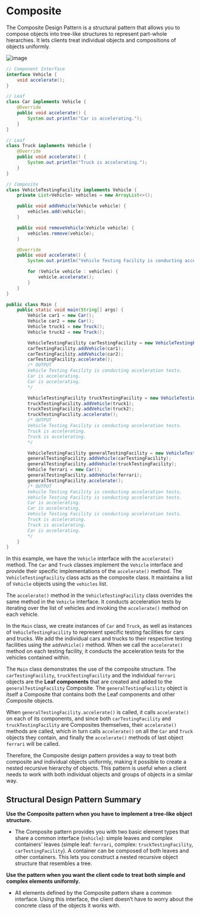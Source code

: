 # Composite
The Composite Design Pattern is a structural pattern that allows you to compose objects into tree-like structures to represent part-whole hierarchies. It lets clients treat individual objects and compositions of objects uniformly.

![image](https://github.com/boushphong/Design-Patterns/assets/59940078/834ef6aa-2eba-4999-96d4-2a90c83c7f45)

```java
// Component Interface
interface Vehicle {
    void accelerate();
}

// Leaf
class Car implements Vehicle {
    @Override
    public void accelerate() {
        System.out.println("Car is accelerating.");
    }
}

// Leaf
class Truck implements Vehicle {
    @Override
    public void accelerate() {
        System.out.println("Truck is accelerating.");
    }
}

// Composite
class VehicleTestingFacility implements Vehicle {
    private List<Vehicle> vehicles = new ArrayList<>();

    public void addVehicle(Vehicle vehicle) {
        vehicles.add(vehicle);
    }

    public void removeVehicle(Vehicle vehicle) {
        vehicles.remove(vehicle);
    }

    @Override
    public void accelerate() {
        System.out.println("Vehicle Testing Facility is conducting acceleration tests.");

        for (Vehicle vehicle : vehicles) {
            vehicle.accelerate();
        }
    }
}

public class Main {
    public static void main(String[] args) {
        Vehicle car1 = new Car();
        Vehicle car2 = new Car();
        Vehicle truck1 = new Truck();
        Vehicle truck2 = new Truck();

        VehicleTestingFacility carTestingFacility = new VehicleTestingFacility();
        carTestingFacility.addVehicle(car1);
        carTestingFacility.addVehicle(car2);
        carTestingFacility.accelerate();
        /* OUTPUT
        Vehicle Testing Facility is conducting acceleration tests.
        Car is accelerating.
        Car is accelerating.
        */

        VehicleTestingFacility truckTestingFacility = new VehicleTestingFacility();
        truckTestingFacility.addVehicle(truck1);
        truckTestingFacility.addVehicle(truck2);
        truckTestingFacility.accelerate();
        /* OUTPUT
        Vehicle Testing Facility is conducting acceleration tests.
        Truck is accelerating.
        Truck is accelerating.
        */

        VehicleTestingFacility generalTestingFacility = new VehicleTestingFacility();
        generalTestingFacility.addVehicle(carTestingFacility);
        generalTestingFacility.addVehicle(truckTestingFacility);
        Vehicle ferrari = new Car();
        generalTestingFacility.addVehicle(ferrari);
        generalTestingFacility.accelerate();
        /* OUTPUT
        Vehicle Testing Facility is conducting acceleration tests.
        Vehicle Testing Facility is conducting acceleration tests.
        Car is accelerating.
        Car is accelerating.
        Vehicle Testing Facility is conducting acceleration tests.
        Truck is accelerating.
        Truck is accelerating.
        Car is accelerating.
        */
    }
}
```

In this example, we have the `Vehicle` interface with the `accelerate()` method. The `Car` and `Truck` classes implement the `Vehicle` interface and provide their specific implementations of the `accelerate()` method. The `VehicleTestingFacility` class acts as the composite class. It maintains a list of `Vehicle` objects using the `vehicles` list.

The `accelerate()` method in the `VehicleTestingFacility` class overrides the same method in the `Vehicle` interface. It conducts acceleration tests by iterating over the list of vehicles and invoking the `accelerate()` method on each vehicle.

In the `Main` class, we create instances of `Car` and `Truck`, as well as instances of `VehicleTestingFacility` to represent specific testing facilities for cars and trucks. We add the individual cars and trucks to their respective testing facilities using the `addVehicle()` method. When we call the `accelerate()` method on each testing facility, it conducts the acceleration tests for the vehicles contained within.

The `Main` class demonstrates the use of the composite structure. The `carTestingFacility`, `truckTestingFacility` and the individual `ferrari` objects are the **Leaf components** that are created and added to the `generalTestingFacility` Composite. The `generalTestingFacility` object is itself a Composite that contains both the Leaf components and other Composite objects.

When `generalTestingFacility.accelerate()` is called, it calls `accelerate()` on each of its components, and since both `carTestingFacility` and `truckTestingFacility` are Composites themselves, their `accelerate()` methods are called, which in turn calls `accelerate()` on all the `Car` and `Truck` objects they contain, and finally the `accelerate()` methods of last object `ferrari` will be called.

Therefore, the Composite design pattern provides a way to treat both composite and individual objects uniformly, making it possible to create a nested recursive hierarchy of objects. This pattern is useful when a client needs to work with both individual objects and groups of objects in a similar way.

## Structural Design Pattern Summary
**Use the Composite pattern when you have to implement a tree-like object structure.**

- The Composite pattern provides you with two basic element types that share a common interface (`Vehicle`): simple leaves and complex containers' leaves (simple leaf: `ferrari`, complex: `truckTestingFacility`, `carTestingFacility`). A container can be composed of both leaves and other containers. This lets you construct a nested recursive object structure that resembles a tree.

**Use the pattern when you want the client code to treat both simple and complex elements uniformly.**

- All elements defined by the Composite pattern share a common interface. Using this interface, the client doesn’t have to worry about the concrete class of the objects it works with.

